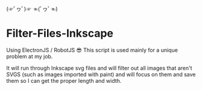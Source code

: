 (☞ﾟヮﾟ)☞                   ☜(ﾟヮﾟ☜)
# Filter-Files-Inkscape
Using ElectronJS / RobotJS 😎 
This script is used mainly for a unique problem at my job.

It will run through Inkscape svg files and will filter out all images that aren't SVGS (such as images imported with paint) 
and will focus on them and save them so I can get the proper length and width.

